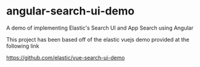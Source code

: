 # angular-search-ui-demo
A demo of implementing Elastic's Search UI and App Search using Angular

This project has been based off of the elastic vuejs demo provided at the following link

https://github.com/elastic/vue-search-ui-demo
